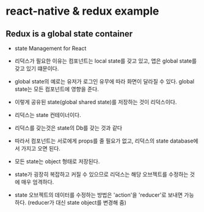 # react-native & redux example

## Redux is a global state container
- state Management for React
- 리덕스가 필요한 이유는 컴포넌트는 local state를 갖고 있고, 앱은 global state를 갖고 있기 떄문이다.
- global state의 예로는 유저가 로그인 유무에 따라 화면이 달라질 수 있다. global state는 모든 컴포넌트에 영향을 준다.
- 이렇게 공유된 state(global shared state)를 저장하는 것이 리덕스이다.
- 리덕스는 state 컨테이너이다.
- 리덕스를 갖는것은 state의 Db를 갖는 것과 같다
- 따라서 컴포넌트는 서로에게 props를 줄 필요가 없고, 리덕스의 state database에서 가지고 오면 된다.

- 모든 state는 object 형태로 저장된다.
- state가 굉장히 복잡하고 커질 수 있으므로 리덕스는 해당 오브젝트를 수정하는 것에 매우 엄격하다.
- state 오브젝트의 데이터를 수정하는 방법은 'action'을 'reducer'로 보내면 가능하다. (reducer가 대신 state object를 변경해 줌)


